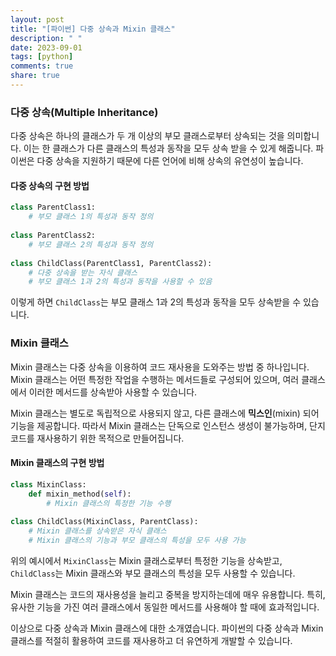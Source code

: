```yaml
---
layout: post
title: "[파이썬] 다중 상속과 Mixin 클래스"
description: " "
date: 2023-09-01
tags: [python]
comments: true
share: true
---
```


### 다중 상속(Multiple Inheritance)
다중 상속은 하나의 클래스가 두 개 이상의 부모 클래스로부터 상속되는 것을 의미합니다. 이는 한 클래스가 다른 클래스의 특성과 동작을 모두 상속 받을 수 있게 해줍니다. 파이썬은 다중 상속을 지원하기 때문에 다른 언어에 비해 상속의 유연성이 높습니다.

#### 다중 상속의 구현 방법
```python
class ParentClass1:
    # 부모 클래스 1의 특성과 동작 정의
    
class ParentClass2:
    # 부모 클래스 2의 특성과 동작 정의
    
class ChildClass(ParentClass1, ParentClass2):
    # 다중 상속을 받는 자식 클래스
    # 부모 클래스 1과 2의 특성과 동작을 사용할 수 있음
```

이렇게 하면 `ChildClass`는 부모 클래스 1과 2의 특성과 동작을 모두 상속받을 수 있습니다.

### Mixin 클래스
Mixin 클래스는 다중 상속을 이용하여 코드 재사용을 도와주는 방법 중 하나입니다. Mixin 클래스는 어떤 특정한 작업을 수행하는 메서드들로 구성되어 있으며, 여러 클래스에서 이러한 메서드를 상속받아 사용할 수 있습니다.

Mixin 클래스는 별도로 독립적으로 사용되지 않고, 다른 클래스에 **믹스인**(mixin) 되어 기능을 제공합니다. 따라서 Mixin 클래스는 단독으로 인스턴스 생성이 불가능하며, 단지 코드를 재사용하기 위한 목적으로 만들어집니다.

#### Mixin 클래스의 구현 방법
```python
class MixinClass:
    def mixin_method(self):
        # Mixin 클래스의 특정한 기능 수행
        
class ChildClass(MixinClass, ParentClass):
    # Mixin 클래스를 상속받은 자식 클래스
    # Mixin 클래스의 기능과 부모 클래스의 특성을 모두 사용 가능
```

위의 예시에서 `MixinClass`는 Mixin 클래스로부터 특정한 기능을 상속받고, `ChildClass`는 Mixin 클래스와 부모 클래스의 특성을 모두 사용할 수 있습니다.

Mixin 클래스는 코드의 재사용성을 늘리고 중복을 방지하는데에 매우 유용합니다. 특히, 유사한 기능을 가진 여러 클래스에서 동일한 메서드를 사용해야 할 때에 효과적입니다.

이상으로 다중 상속과 Mixin 클래스에 대한 소개였습니다. 파이썬의 다중 상속과 Mixin 클래스를 적절히 활용하여 코드를 재사용하고 더 유연하게 개발할 수 있습니다.